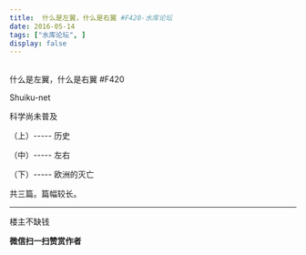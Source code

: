 ```yaml
---
title:  什么是左翼，什么是右翼 #F420-水库论坛
date: 2016-05-14
tags: ["水库论坛", ]
display: false
---
```



## 



什么是左翼，什么是右翼 #F420




Shuiku-net




科学尚未普及


（上）----- 历史

（中）----- 左右

（下）----- 欧洲的灭亡



共三篇。篇幅较长。













--------------------------------------------------------------------------------------------------------------------------------------------------------------------------------------------------------------------------------------------------------------------------------------------------------------------------------------------------------------------------------------------------------------------------------

楼主不缺钱


**微信扫一扫赞赏作者**